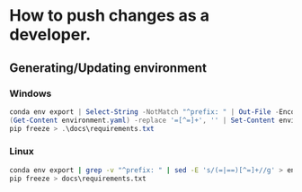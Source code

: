 # How to push changes as a developer.

## Generating/Updating environment
### Windows ###
```powershell
conda env export | Select-String -NotMatch "^prefix: " | Out-File -Encoding utf8 environment.yaml
(Get-Content environment.yaml) -replace '=[^=]+', '' | Set-Content environment.yaml
pip freeze > .\docs\requirements.txt
```

### Linux ###
```bash
conda env export | grep -v "^prefix: " | sed -E 's/(=|==)[^=]+//g' > environment.yml
pip freeze > docs\requirements.txt
```
